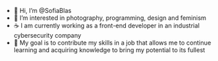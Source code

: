 - 👋 Hi, I’m @SofiaBlas
- 👀 I’m interested in photography, programming, design and feminism
- ☕ I am currently working as a front-end developer in an industrial cybersecurity company
- 💞️ My goal is to contribute my skills in a job that allows me to continue learning and acquiring knowledge to bring my potential to its fullest



